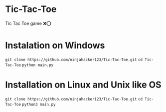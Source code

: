 # Tic-Tac-Toe
Tic Tac Toe game ❌⭕

# Instalation on Windows
`git clone https://github.com/ninjahacker123/Tic-Tac-Toe.git`
`cd Tic-Tac-Toe`
`python main.py`

# Installation on Linux and Unix like OS
`git clone https://github.com/ninjahacker123/Tic-Tac-Toe.git`
`cd Tic-Tac-Toe`
`python3 main.py`
